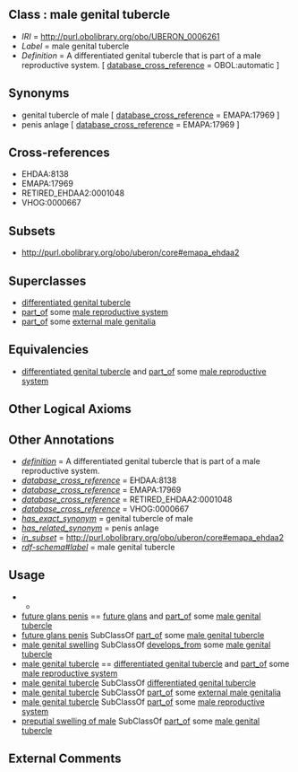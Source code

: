 
## Class : male genital tubercle

 * *IRI* = http://purl.obolibrary.org/obo/UBERON_0006261
 * *Label* = male genital tubercle
 * *Definition* = A differentiated genital tubercle that is part of a male reproductive system. [ [database_cross_reference](../../ef/oboInOwl#hasDbXref.md) = OBOL:automatic ]

## Synonyms

 * genital tubercle of male [ [database_cross_reference](../../ef/oboInOwl#hasDbXref.md) = EMAPA:17969 ]
 * penis anlage [ [database_cross_reference](../../ef/oboInOwl#hasDbXref.md) = EMAPA:17969 ]

## Cross-references

 * EHDAA:8138
 * EMAPA:17969
 * RETIRED_EHDAA2:0001048
 * VHOG:0000667

## Subsets

 * http://purl.obolibrary.org/obo/uberon/core#emapa_ehdaa2

## Superclasses

 * [differentiated genital tubercle](../../UBERON/57/UBERON_0011757.md)
 * [part_of](../../BFO/50/BFO_0000050.md) some [male reproductive system](../../UBERON/79/UBERON_0000079.md)
 * [part_of](../../BFO/50/BFO_0000050.md) some [external male genitalia](../../UBERON/53/UBERON_0004053.md)

## Equivalencies

 * [differentiated genital tubercle](../../UBERON/57/UBERON_0011757.md) and [part_of](../../BFO/50/BFO_0000050.md) some [male reproductive system](../../UBERON/79/UBERON_0000079.md)

## Other Logical Axioms


## Other Annotations

 * *[definition](../../IAO/15/IAO_0000115.md)* = A differentiated genital tubercle that is part of a male reproductive system.
 * *[database_cross_reference](../../ef/oboInOwl#hasDbXref.md)* = EHDAA:8138
 * *[database_cross_reference](../../ef/oboInOwl#hasDbXref.md)* = EMAPA:17969
 * *[database_cross_reference](../../ef/oboInOwl#hasDbXref.md)* = RETIRED_EHDAA2:0001048
 * *[database_cross_reference](../../ef/oboInOwl#hasDbXref.md)* = VHOG:0000667
 * *[has_exact_synonym](../../ym/oboInOwl#hasExactSynonym.md)* = genital tubercle of male
 * *[has_related_synonym](../../ym/oboInOwl#hasRelatedSynonym.md)* = penis anlage
 * *[in_subset](../../et/oboInOwl#inSubset.md)* = http://purl.obolibrary.org/obo/uberon/core#emapa_ehdaa2
 * *[rdf-schema#label](../../el/rdf-schema#label.md)* = male genital tubercle

## Usage

 * -
 * [future glans penis](../../UBERON/39/UBERON_0013239.md) == [future glans](../../UBERON/38/UBERON_0013238.md) and [part_of](../../BFO/50/BFO_0000050.md) some [male genital tubercle](../../UBERON/61/UBERON_0006261.md)
 * [future glans penis](../../UBERON/39/UBERON_0013239.md) SubClassOf [part_of](../../BFO/50/BFO_0000050.md) some [male genital tubercle](../../UBERON/61/UBERON_0006261.md)
 * [male genital swelling](../../UBERON/56/UBERON_0011756.md) SubClassOf [develops_from](../../RO/02/RO_0002202.md) some [male genital tubercle](../../UBERON/61/UBERON_0006261.md)
 * [male genital tubercle](../../UBERON/61/UBERON_0006261.md) == [differentiated genital tubercle](../../UBERON/57/UBERON_0011757.md) and [part_of](../../BFO/50/BFO_0000050.md) some [male reproductive system](../../UBERON/79/UBERON_0000079.md)
 * [male genital tubercle](../../UBERON/61/UBERON_0006261.md) SubClassOf [differentiated genital tubercle](../../UBERON/57/UBERON_0011757.md)
 * [male genital tubercle](../../UBERON/61/UBERON_0006261.md) SubClassOf [part_of](../../BFO/50/BFO_0000050.md) some [external male genitalia](../../UBERON/53/UBERON_0004053.md)
 * [male genital tubercle](../../UBERON/61/UBERON_0006261.md) SubClassOf [part_of](../../BFO/50/BFO_0000050.md) some [male reproductive system](../../UBERON/79/UBERON_0000079.md)
 * [preputial swelling of male](../../UBERON/05/UBERON_0035005.md) SubClassOf [part_of](../../BFO/50/BFO_0000050.md) some [male genital tubercle](../../UBERON/61/UBERON_0006261.md)

## External Comments

